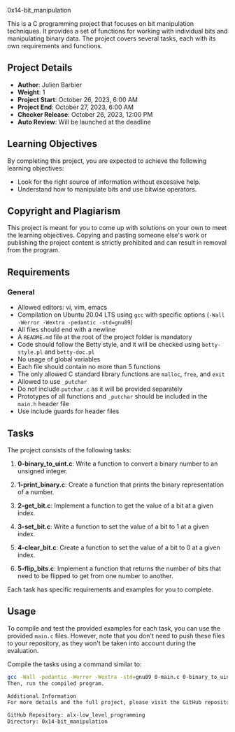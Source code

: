  0x14-bit_manipulation

This is a C programming project that focuses on bit manipulation techniques. It provides a set of functions for working with individual bits and manipulating binary data. The project covers several tasks, each with its own requirements and functions.

## Project Details

- **Author**: Julien Barbier
- **Weight**: 1
- **Project Start**: October 26, 2023, 6:00 AM
- **Project End**: October 27, 2023, 6:00 AM
- **Checker Release**: October 26, 2023, 12:00 PM
- **Auto Review**: Will be launched at the deadline

## Learning Objectives

By completing this project, you are expected to achieve the following learning objectives:

- Look for the right source of information without excessive help.
- Understand how to manipulate bits and use bitwise operators.

## Copyright and Plagiarism

This project is meant for you to come up with solutions on your own to meet the learning objectives. Copying and pasting someone else's work or publishing the project content is strictly prohibited and can result in removal from the program.

## Requirements

### General

- Allowed editors: vi, vim, emacs
- Compilation on Ubuntu 20.04 LTS using `gcc` with specific options (`-Wall -Werror -Wextra -pedantic -std=gnu89`)
- All files should end with a newline
- A `README.md` file at the root of the project folder is mandatory
- Code should follow the Betty style, and it will be checked using `betty-style.pl` and `betty-doc.pl`
- No usage of global variables
- Each file should contain no more than 5 functions
- The only allowed C standard library functions are `malloc`, `free`, and `exit`
- Allowed to use `_putchar`
- Do not include `putchar.c` as it will be provided separately
- Prototypes of all functions and `_putchar` should be included in the `main.h` header file
- Use include guards for header files

## Tasks

The project consists of the following tasks:

1. **0-binary_to_uint.c**: Write a function to convert a binary number to an unsigned integer.

2. **1-print_binary.c**: Create a function that prints the binary representation of a number.

3. **2-get_bit.c**: Implement a function to get the value of a bit at a given index.

4. **3-set_bit.c**: Write a function to set the value of a bit to 1 at a given index.

5. **4-clear_bit.c**: Create a function to set the value of a bit to 0 at a given index.

6. **5-flip_bits.c**: Implement a function that returns the number of bits that need to be flipped to get from one number to another.

Each task has specific requirements and examples for you to complete.

## Usage

To compile and test the provided examples for each task, you can use the provided `main.c` files. However, note that you don't need to push these files to your repository, as they won't be taken into account during the evaluation.

Compile the tasks using a command similar to:

```sh
gcc -Wall -pedantic -Werror -Wextra -std=gnu89 0-main.c 0-binary_to_uint.c -o 0-binary_to_uint
Then, run the compiled program.

Additional Information
For more details and the full project, please visit the GitHub repository:

GitHub Repository: alx-low_level_programming
Directory: 0x14-bit_manipulation
